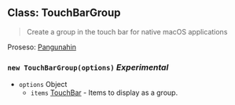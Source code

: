 ## Class: TouchBarGroup

> Create a group in the touch bar for native macOS applications

Proseso: [Pangunahin](../tutorial/quick-start.md#main-process)

### `new TouchBarGroup(options)` *Experimental*

* `options` Object 
  * `items` [TouchBar](touch-bar.md) - Items to display as a group.
